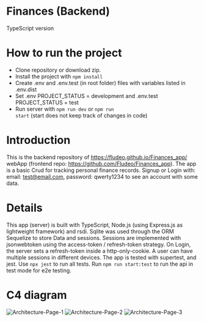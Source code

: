 # Finances (Backend)
TypeScript version 
# How to run the project
- Clone repository or download zip. 
- Install the project with <code>npm install</code>
- Create .env and .env.test (in root folder) files with variables listed in .env.dist
- Set .env PROJECT_STATUS = development and .env.test PROJECT_STATUS = test
- Run server with <code>npm run dev</code> or <code>npm run start</code> (start does not keep track of changes in code)

# Introduction
This is the backend repository of https://fludeo.github.io/Finances_app/ webApp (frontend repo: https://github.com/Fludeo/Finances_app). The app is a basic Crud for tracking personal finance records. Signup or Login with: email: test@email.com, password: qwerty1234 to see an account with some data.

# Details
This app (server) is built with TypeScript, Node.js (using Express.js as lightweight framework) and rsdi. 
Sqlite was used through the ORM Sequelize to store Data and sessions. Sessions are implemented with jsonwebtoken using the access-token / refresh-token strategy.
On Login, the server sets a refresh-token inside a http-only-cookie. A user can have multiple sessions in different devices.
The app is tested with supertest, and jest. Use <code>npx jest</code> to run all tests. Run <code>npm run start:test</code> to run the api in test mode for e2e testing.

# C4 diagram

![Architecture-Page-1](https://user-images.githubusercontent.com/55941066/200713133-f7c55fd7-c670-443c-b785-8f8e33190bf1.jpg)
![Architecture-Page-2](https://user-images.githubusercontent.com/55941066/200713146-28fc3d31-f2ca-4351-9040-363989ab6f52.jpg)
![Architecture-Page-3](https://user-images.githubusercontent.com/55941066/200713151-d4365ffa-343b-420f-86cf-a5bc820ff188.jpg)
